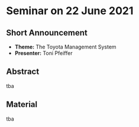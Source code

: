 # Seminar on 22 June 2021

## Short Announcement

* __Theme:__  The Toyota Management System
* __Presenter:__ Toni Pfeiffer

## Abstract

tba

## Material

tba
